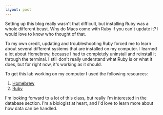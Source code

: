 ```yaml
---
layout: post
---
```


Setting up this blog really wasn't that difficult, but installing Ruby was a whole different beast. Why do Macs come with Ruby if you can't update it? I would love to know who thought of that. 

To my own credit, updating and troubleshooting Ruby forced me to learn about several different systems that are installed on my computer. I learned a lot about Homebrew, because I had to completely uninstall and reinstall it through the terminal. I still don't really understand what Ruby is or what it does, but for right now, it's working as it should. 

To get this lab working on my computer I used the following resources:

1. [Homebrew](https://mac.install.guide/homebrew/3.html)
2. [Ruby](https://stackify.com/install-ruby-on-your-mac-everything-you-need-to-get-going/)

I'm looking forward to a lot of this class, but really I'm interested in the database section. I'm a biologist at heart, and I'd love to learn more about how data can be handled. 